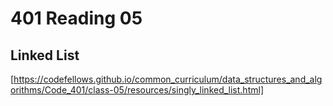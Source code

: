 # 401 Reading 05

## Linked List

[https://codefellows.github.io/common_curriculum/data_structures_and_algorithms/Code_401/class-05/resources/singly_linked_list.html]